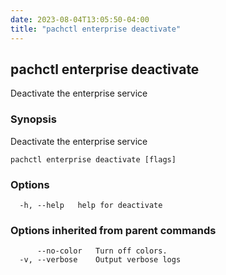 ```yaml
---
date: 2023-08-04T13:05:50-04:00
title: "pachctl enterprise deactivate"
---
```


## pachctl enterprise deactivate

Deactivate the enterprise service

### Synopsis

Deactivate the enterprise service

```
pachctl enterprise deactivate [flags]
```

### Options

```
  -h, --help   help for deactivate
```

### Options inherited from parent commands

```
      --no-color   Turn off colors.
  -v, --verbose    Output verbose logs
```

